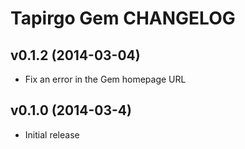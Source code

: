 Tapirgo Gem CHANGELOG
=====================

v0.1.2 (2014-03-04)
-------------------
* Fix an error in the Gem homepage URL

v0.1.0 (2014-03-4)
------------------
* Initial release
